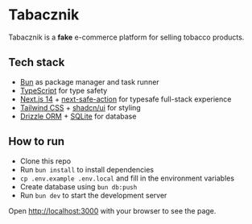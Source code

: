 # Tabacznik

Tabacznik is a **fake** e-commerce platform for selling tobacco products.

## Tech stack

- [Bun](https://bun.sh) as package manager and task runner
- [TypeScript](https://www.typescriptlang.org) for type safety
- [Next.js 14](https://nextjs.org) + [next-safe-action](https://next-safe-action.dev) for typesafe full-stack experience
- [Tailwind CSS](https://tailwindcss.com) + [shadcn/ui](https://ui.shadcn.com) for styling
- [Drizzle ORM](https://orm.drizzle.team) + [SQLite](https://sqlite.org) for database

## How to run

- Clone this repo
- Run `bun install` to install dependencies
- `cp .env.example .env.local` and fill in the environment variables
- Create database using `bun db:push`
- Run `bun dev` to start the development server

Open [http://localhost:3000](http://localhost:3000) with your browser to see the page.
